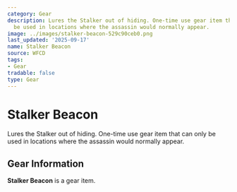 ```yaml
---
category: Gear
description: Lures the Stalker out of hiding. One-time use gear item that can only
  be used in locations where the assassin would normally appear.
image: ../images/stalker-beacon-529c90ceb0.png
last_updated: '2025-09-17'
name: Stalker Beacon
source: WFCD
tags:
- Gear
tradable: false
type: Gear
---
```


# Stalker Beacon

Lures the Stalker out of hiding. One-time use gear item that can only be used in locations where the assassin would normally appear.

## Gear Information

**Stalker Beacon** is a gear item.

